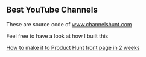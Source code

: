 ## Best YouTube Channels

These are source code of www.channelshunt.com

Feel free to have a look at how I built this 

[How to make it to Product Hunt front page in 2 weeks](https://windsooon.github.io/2017/07/16/How%20to%20make%20it%20to%20Product%20Hunt%20front%20page%20in%202%20weeks/)
